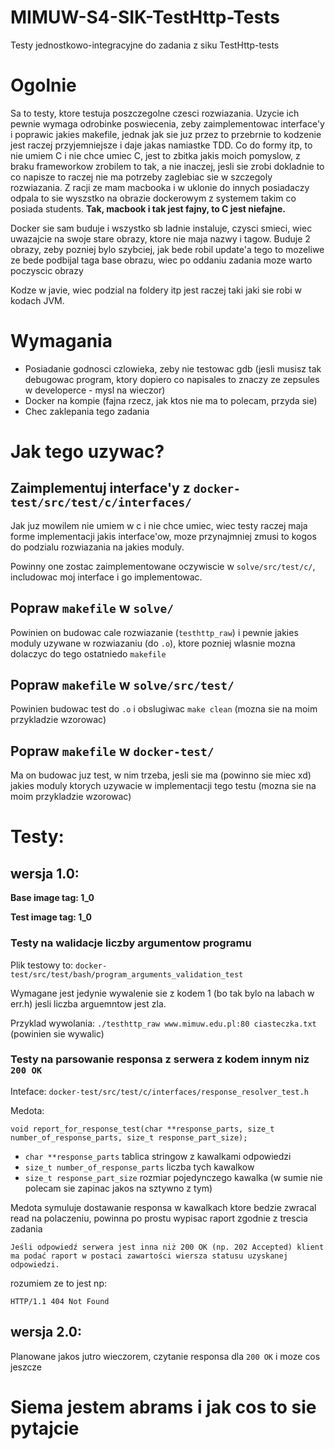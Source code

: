 # MIMUW-S4-SIK-TestHttp-Tests
Testy jednostkowo-integracyjne do zadania z siku TestHttp-tests

# Ogolnie
Sa to testy, ktore testuja poszczegolne czesci rozwiazania. Uzycie ich pewnie wymaga odrobinke poswiecenia, zeby zaimplementowac interface'y i poprawic jakies makefile, jednak jak sie juz przez to przebrnie to kodzenie jest raczej przyjemniejsze i daje jakas namiastke TDD. Co do formy itp, to nie umiem C i nie chce umiec C, jest to zbitka jakis moich pomyslow, z braku frameworkow zrobilem to tak, a nie inaczej, jesli sie zrobi dokladnie to co napisze to raczej nie ma potrzeby zaglebiac sie w szczegoly rozwiazania. Z racji ze mam macbooka i w uklonie do innych posiadaczy odpala to sie wyszstko na obrazie dockerowym z systemem takim co posiada students. <b>Tak, macbook i tak jest fajny, to C jest niefajne.</b>

Docker sie sam buduje i wszystko sb ladnie instaluje, czysci smieci, wiec uwazajcie na swoje stare obrazy, ktore nie maja nazwy i tagow. Buduje 2 obrazy, zeby pozniej bylo szybciej, jak bede robil update'a tego to mozeliwe ze bede podbijal taga base obrazu, wiec po oddaniu zadania moze warto poczyscic obrazy

Kodze w javie, wiec podzial na foldery itp jest raczej taki jaki sie robi w kodach JVM.

# Wymagania

- Posiadanie godnosci czlowieka, zeby nie testowac gdb (jesli musisz tak debugowac program, ktory dopiero co napisales to znaczy ze zepsules w developerce - mysl na wieczor)
- Docker na kompie (fajna rzecz, jak ktos nie ma to polecam, przyda sie)
- Chec zaklepania tego zadania


# Jak tego uzywac?
## Zaimplementuj interface'y z `docker-test/src/test/c/interfaces/`
Jak juz mowilem nie umiem w c i nie chce umiec, wiec testy raczej maja forme implementacji jakis interface'ow, moze przynajmniej zmusi to kogos do podzialu rozwiazania na jakies moduly.

Powinny one zostac zaimplementowane oczywiscie w `solve/src/test/c/`, includowac moj interface i go implementowac.

## Popraw `makefile` w `solve/`
Powinien on budowac cale rozwiazanie (`testhttp_raw`) i pewnie jakies moduly uzywane w rozwiazaniu (do `.o`), ktore pozniej wlasnie mozna dolaczyc do tego ostatniedo `makefile`

## Popraw `makefile` w `solve/src/test/`
Powinien budowac test do `.o` i obslugiwac `make clean`
(mozna sie na moim przykladzie wzorowac)

## Popraw `makefile` w `docker-test/`
Ma on budowac juz test, w nim trzeba, jesli sie ma (powinno sie miec xd) jakies moduly ktorych uzywacie w implementacji tego testu
(mozna sie na moim przykladzie wzorowac)

# Testy:
## wersja 1.0:
<b>Base image tag: 1_0</b>

<b>Test image tag: 1_0</b>
### Testy na walidacje liczby argumentow programu
Plik testowy to: 
`docker-test/src/test/bash/program_arguments_validation_test`

Wymagane jest jedynie wywalenie sie z kodem 1 (bo tak bylo na labach w err.h) jesli liczba arguemntow jest zla.

Przyklad wywolania:
`./testhttp_raw www.mimuw.edu.pl:80 ciasteczka.txt` (powinien sie wywalic)

### Testy na parsowanie responsa z serwera z kodem innym niz `200 OK`
Inteface: 
`docker-test/src/test/c/interfaces/response_resolver_test.h`

Medota:
```
void report_for_response_test(char **response_parts, size_t number_of_response_parts, size_t response_part_size);
```

- `char **response_parts` tablica stringow z kawalkami odpowiedzi
- `size_t number_of_response_parts` liczba tych kawalkow
- `size_t response_part_size` rozmiar pojedynczego kawalka (w sumie nie polecam sie zapinac jakos na sztywno z tym)

Medota symuluje dostawanie responsa w kawalkach ktore bedzie zwracal read na polaczeniu, powinna po prostu wypisac raport zgodnie z trescia zadania 
```
Jeśli odpowiedź serwera jest inna niż 200 OK (np. 202 Accepted) klient ma podać raport w postaci zawartości wiersza statusu uzyskanej odpowiedzi.
```
rozumiem ze to jest np:
```
HTTP/1.1 404 Not Found
```

## wersja 2.0:
Planowane jakos jutro wieczorem, czytanie responsa dla `200 OK` i moze cos jeszcze


# Siema jestem abrams i jak cos to sie pytajcie



